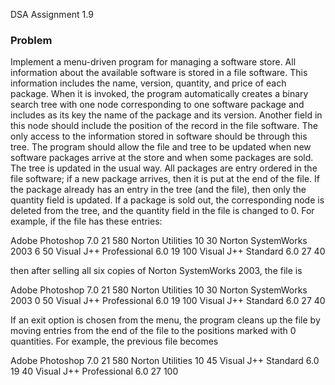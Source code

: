 DSA Assignment 1.9

### Problem
Implement a menu-driven program for managing a software store. All information
about the available software is stored in a file software. This information includes
the name, version, quantity, and price of each package. When it is invoked, the program automatically creates a binary search tree with one node corresponding to one software package and includes as its key the name of the package and its version.
Another field in this node should include the position of the record in the file
software. The only access to the information stored in software should be
through this tree. The program should allow the file and tree to be updated when new software
packages arrive at the store and when some packages are sold. The tree is updated in
the usual way. All packages are entry ordered in the file software; if a new package
arrives, then it is put at the end of the file. If the package already has an entry in the
tree (and the file), then only the quantity field is updated. If a package is sold out, the
corresponding node is deleted from the tree, and the quantity field in the file is
changed to 0. For example, if the file has these entries:

Adobe Photoshop 7.0 21 580
Norton Utilities 10 30
Norton SystemWorks 2003 6 50
Visual J++ Professional 6.0 19 100
Visual J++ Standard 6.0 27 40

then after selling all six copies of Norton SystemWorks 2003, the file is

Adobe Photoshop 7.0 21 580
Norton Utilities 10 30
Norton SystemWorks 2003 0 50
Visual J++ Professional 6.0 19 100
Visual J++ Standard 6.0 27 40

If an exit option is chosen from the menu, the program cleans up the file by moving
entries from the end of the file to the positions marked with 0 quantities. For example, the previous file becomes

Adobe Photoshop 7.0 21 580
Norton Utilities 10 45
Visual J++ Standard 6.0 19 40
Visual J++ Professional 6.0 27 100